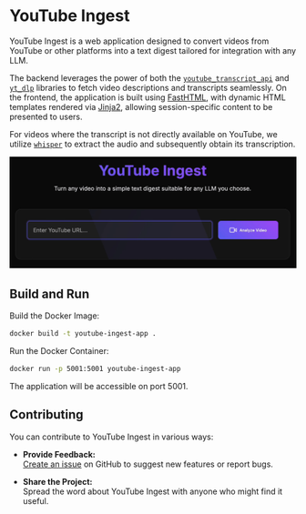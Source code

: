 # YouTube Ingest

YouTube Ingest is a web application designed to convert videos from YouTube or other platforms into a text digest tailored for integration with any LLM.

The backend leverages the power of both the [`youtube_transcript_api`](https://github.com/jdepoix/youtube-transcript-api/tree/master) and [`yt_dlp`](https://github.com/yt-dlp/yt-dlp) libraries to fetch video descriptions and transcripts seamlessly. On the frontend, the application is built using [FastHTML](https://github.com/AnswerDotAI/fasthtml), with dynamic HTML templates rendered via [Jinja2](https://github.com/pallets/jinja/), allowing session-specific content to be presented to users.

For videos where the transcript is not directly available on YouTube, we utilize [`whisper`](https://github.com/openai/whisper) to extract the audio and subsequently obtain its transcription.

![img](rdm-images/ytb-ingest.gif)

## Build and Run

Build the Docker Image:

```bash
docker build -t youtube-ingest-app .
````

Run the Docker Container:

```bash
docker run -p 5001:5001 youtube-ingest-app
```

The application will be accessible on port 5001.

## Contributing

You can contribute to YouTube Ingest in various ways:

- **Provide Feedback:**  
  [Create an issue](https://github.com/alexfdom/youtube-ingest/issues/new) on GitHub to suggest new features or report bugs.

- **Share the Project:**  
  Spread the word about YouTube Ingest with anyone who might find it useful.

